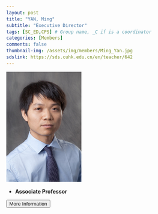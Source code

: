 ```yaml
---
layout: post
title: "YAN, Ming"
subtitle: "Executive Director"
tags: [SC_ED,CPS] # Group name, _C if is a coordinator
categories: [Members]
comments: false
thumbnail-img: /assets/img/members/Ming_Yan.jpg
sdslink: https://sds.cuhk.edu.cn/en/teacher/642
---
```


<!-- photo -->
<!-- size: 200px width use html-->
<img
    src="../../assets/img/members/Ming_Yan.jpg"
    alt=""
    style="width: 200px; align: left;"
/>

<!-- bio -->
- **Associate Professor**

<p>
    <button class="button">
    <a
        href="https://sds.cuhk.edu.cn/en/teacher/642"
        style="text-decoration: none"
        >More Information</a
    >
    </button>
</p>